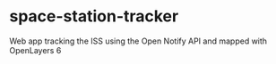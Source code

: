 # space-station-tracker
Web app tracking the ISS using the Open Notify API and mapped with OpenLayers 6
